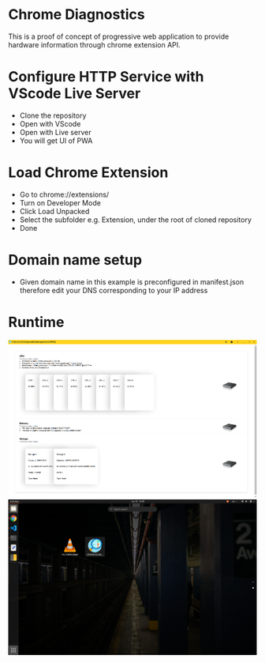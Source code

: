 # Chrome Diagnostics
This is a proof of concept of progressive web application to provide hardware information through chrome extension API.

# Configure HTTP Service with VScode Live Server
 * Clone the repository
 * Open with VScode
 * Open with Live server
 * You will get UI of PWA

# Load Chrome Extension
 * Go to chrome://extensions/
 * Turn on Developer Mode
 * Click Load Unpacked
 * Select the subfolder e.g. Extension, under the root of cloned repository
 * Done

# Domain name setup
 * Given domain name in this example is preconfigured in manifest.json therefore
   edit your DNS corresponding to your IP address

# Runtime
![Chrome Diagnostic PWA](https://github.com/CragW/chrome_diagnostic/blob/gh-pages/cros_diagnostic_pwa_ui.png)
![Chrome Diagnostic Installed App](https://github.com/CragW/chrome_diagnostic/blob/gh-pages/cros_diagnostic_installed_app.png)

